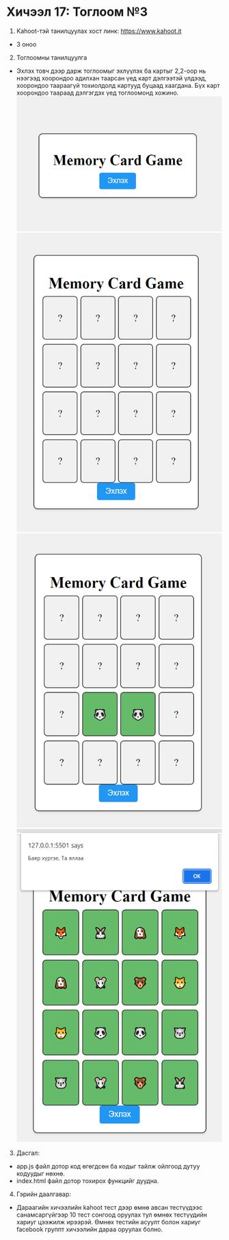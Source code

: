 # Хичээл 17: Тоглоом №3

1. Kahoot-тэй танилцуулах хост линк: https://www.kahoot.it
  - 3 оноо

2. Тоглоомны танилцуулга
  - Эхлэх товч дээр дарж тоглоомыг эхлүүлэх ба картыг 2,2-оор нь нээгээд хоорондоо адилхан таарсан үед карт дэлгээтэй үлдээд, хоорондоо таараагүй тохиолдолд картууд буцаад хаагдана. Бүх карт хоорондоо таараад дэлгэгдэх үед тоглоомонд хожино.
  ![Alt text](image.png)
  ![Alt text](image-1.png)
  ![Alt text](image-2.png)
  ![Alt text](image-3.png)

3. Дасгал:
  - app.js файл дотор код өгөгдсөн ба кодыг тайлж ойлгоод дутуу кодуудыг нөхнө.
  - index.html файл дотор тохирох функцийг дуудна.

4. Гэрийн даалгавар:
  - Дараагийн хичээлийн kahoot тест дээр өмнө авсан тестүүдээс санамсаргүйгээр 10 тест сонгоод оруулах тул өмнөх тестүүдийн хариуг цээжилж ирээрэй. Өмнөх тестийн асуулт болон хариуг facebook группт хичээлийн дараа оруулах болно.
